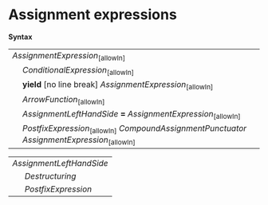 # Assignment expressions

**Syntax**

<table>
    <tr>
        <td colspan="2"><i>AssignmentExpression</i><sub>[allowIn]</sub></td>
    </tr>
    <tr>
        <td>&nbsp;</td><td><i>ConditionalExpression</i><sub>[allowIn]</sub></td>
    </tr>
    <tr>
        <td>&nbsp;</td><td><b>yield</b> [no line break] <i>AssignmentExpression</i><sub>[allowIn]</sub></td>
    </tr>
    <tr>
        <td>&nbsp;</td><td><i>ArrowFunction</i><sub>[allowIn]</sub></td>
    </tr>
    <tr>
        <td>&nbsp;</td><td><i>AssignmentLeftHandSide</i> <b>=</b> <i>AssignmentExpression</i><sub>[allowIn]</sub></td>
    </tr>
    <tr>
        <td>&nbsp;</td><td><i>PostfixExpression</i><sub>[allowIn]</sub> <i>CompoundAssignmentPunctuator</i> <i>AssignmentExpression</i><sub>[allowIn]</sub></td>
    </tr>
</table>

<table>
    <tr>
        <td colspan="2"><i>AssignmentLeftHandSide</i></td>
    </tr>
    <tr>
        <td>&nbsp;</td><td><i>Destructuring</i></td>
    </tr>
    <tr>
        <td>&nbsp;</td><td><i>PostfixExpression</i></td>
    </tr>
</table>